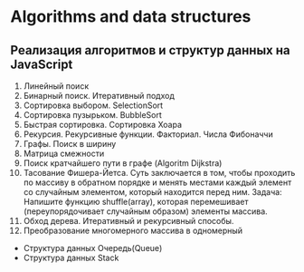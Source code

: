 # Algorithms and data structures 

## Реализация алгоритмов и структур данных на JavaScript

1. Линейный поиск
2. Бинарный поиск. Итеративный подход
3. Сортировка выбором. SelectionSort
4. Cортировка пузырьком. BubbleSort
5. Быстрая сортировка. Сортировка Хоара
6. Рекурсия. Рекурсивные функции. Факториал. Числа Фибоначчи
8. Графы. Поиск в ширину
9. Матрица смежности
10. Поиск кратчайшего пути в графе (Algoritm Dijkstra)
11. Тасование Фишера-Йетса. Суть заключается в том, чтобы проходить по массиву в обратном порядке и менять местами каждый элемент со случайным элементом, который находится перед ним. Задача: Напишите функцию shuffle(array), которая перемешивает (переупорядочивает случайным образом) элементы массива.
12. Обход дерева. Итеративный и рекурсивный способы.
13. Преобразование многомерного массива в одномерный







- Структура данных Очередь(Queue)
- Структура данных Stack

